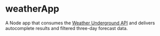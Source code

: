 # weatherApp

A Node app that consumes the [Weather Underground API][1] and delivers autocomplete results and filtered three-day forecast data.

[1]: https://www.wunderground.com/weather/api/d/docs
